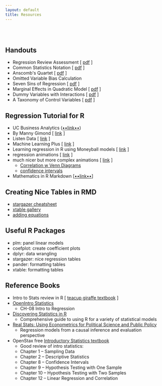 ```yaml
---
layout: default
title: Resources
---
```


<div class = "uk-container uk-container-small">
  
<br><br>

## Handouts 

* Regression Review Assessment  [ [pdf](https://github.com/DS4PS/cpp-523-spr-2020/raw/master/handouts/Regression-Review-Self-Test.pdf) ]
* Common Statistics Notation [ [pdf](https://github.com/DS4PS/cpp-523-spr-2020/raw/master/handouts/Common-Statistics-Notation.pdf) ] 
* Anscomb's Quartet  [ [pdf](https://github.com/DS4PS/cpp-523-spr-2020/raw/master/handouts/Anscombes-Quartet.pdf) ]
* Omitted Variable Bias Calculation  
* Seven Sins of Regression  [ [pdf](https://github.com/DS4PS/cpp-523-spr-2020/raw/master/handouts/Seven-Sins-of-Regression-Analysis.pdf) ]
* Marginal Effects in Quadratic Model  [ [pdf](https://github.com/DS4PS/cpp-523-spr-2020/raw/master/handouts/Marginal-Effects-in-Quadratic-Regression-Models.pdf) ]
* Dummy Variables with Interactions  [ [pdf](https://github.com/DS4PS/cpp-523-spr-2020/raw/master/handouts/Regression-with-Interaction-Effects.pdf) ]  
* A Taxonomy of Control Variables [ [pdf](https://github.com/DS4PS/cpp-523-spr-2020/raw/master/lectures/taxonomy-of-control-variables.pdf) ]  


## Regression Tutorial for R

* UC Business Analytics ([••link••](https://uc-r.github.io/linear_regression))
* By Manny Gimond [ [link](http://mgimond.github.io/Stats-in-R/regression.html) ]
* Listen Data [ [link](https://www.listendata.com/2015/09/linear-regression-with-r.html) ]
* Machine Learning Plus [ [link](https://www.machinelearningplus.com/machine-learning/complete-introduction-linear-regression-r/) ]
* Learning regression in R using Moneyball models [ [link](https://towardsdatascience.com/linear-regression-moneyball-part-1-b93b3b9f5b53) ]
* regression animations [ [link](https://github.com/lecy/regression-simulations) ]
* much nicer but more complex animations [ [link](https://rpsychologist.com/archives) ]
  - [Correlation w Venn Diagrams](https://rpsychologist.com/d3/correlation/)
  - [confidence intervals](https://rpsychologist.com/d3/CI/)
* Mathematics in R Markdown [[••link••](https://www.calvin.edu/~rpruim/courses/s341/S17/from-class/MathinRmd.html)]  

## Creating Nice Tables in RMD

* [stargazer cheatsheet](https://www.jakeruss.com/cheatsheets/stargazer/)
* [xtable gallery](https://cran.r-project.org/web/packages/xtable/vignettes/xtableGallery.pdf) 
* [adding equations](https://datalorax.github.io/equatiomatic/)  


## Useful R Packages

* plm: panel linear models 
* coefplot: create coefficient plots 
* dplyr: data wrangling 
* stargazer: nice regression tables 
* pander: formatting tables 
* xtable: formatting tables 


## Reference Books

* Intro to Stats review in R [ [teacup giraffe textbook](https://tinystats.github.io/teacups-giraffes-and-statistics/) ]
* [OpenIntro Statistics](https://github.com/DS4PS/cpp-523-spr-2020/raw/master/pubs/openintro-statistics-sample.pdf)
  - CH-08 Intro to Regression 
* [Discovering Statistics in R](https://www.amazon.com/Discovering-Statistics-Using-Andy-Field/dp/1446200469)
  - Comprehensive guide to using R for a variety of statistical models 
* [Real Stats: Using Econometrics for Political Science and Public Policy](https://www.amazon.com/Real-Stats-Econometrics-Political-Science/dp/0199981949) 
  - Regression models from a causal inference and evaluation perspective
* OpenStax free [Introductory Statistics textbook](https://cnx.org/contents/30189442-6998-4686-ac05-ed152b91b9de) 
  - Good review of intro statistics:
  - Chapter 1 – Sampling Data
  - Chapter 2 – Descriptive Statistics
  - Chapter 8 – Confidence Intervals
  - Chapter 9 – Hypothesis Testing with One Sample
  - Chapter 10 – Hypothesis Testing with Two Samples
  - Chapter 12 – Linear Regression and Correlation

 


</div>
<br><br><br>

